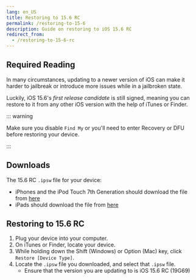 ```yaml
---
lang: en_US
title: Restoring to 15.6 RC
permalink: /restoring-to-15-6
description: Guide on restoring to iOS 15.6 RC
redirect_from:
  - /restoring-to-15-6-rc
---
```


## Required Reading

In many circumstances, updating to a newer version of iOS can make it harder to jailbreak or introduce more issues while in a jailbroken state.

Luckily, iOS 15.6's *first release candidate* is still signed, meaning you can restore to it from any other iOS version with the help of iTunes or Finder.

::: warning

Make sure you disable `Find My` or you'll need to enter Recovery or DFU before restoring your device.

:::

## Downloads

The 15.6 RC `.ipsw` file for your device:  
  - iPhones and the iPod Touch 7th Generation should download the file from [here](https://appledb.dev/firmware/iOS/19G69)
  - iPads should download the file from [here](https://appledb.dev/firmware/iPadOS/19G69)

## Restoring to 15.6 RC

1. Plug your device into your computer.
1. On iTunes or Finder, locate your device.
1. While holding down the Shift (Windows) or Option (Mac) key, click `Restore [Device Type]`.
1. Locate the `.ipsw` file you downloaded, and select that `.ipsw` file. 
    - Ensure that the version you are updating to is iOS 15.6 RC (19G69)